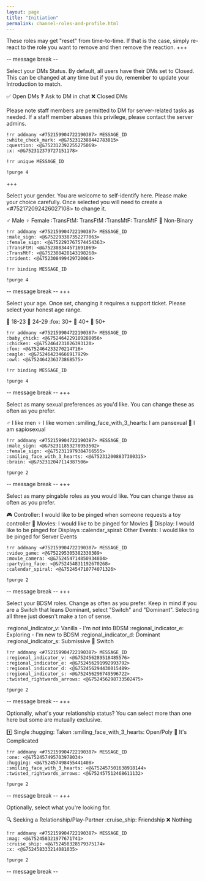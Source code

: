 ```yaml
---
layout: page
title: "Initiation"
permalink: channel-roles-and-profile.html
---
```


These roles may get "reset" from time-to-time.  If that is the case, simply re-react to the role you want to remove and then remove the reaction.
+++

-- message break -- 

Select your DMs Status.  By default, all users have their DMs set to Closed.  This can be changed at any time but if you do, remember to update your Introduction to match.

:white_check_mark: Open DMs
:question: Ask to DM in chat
:x: Closed DMs

Please note staff members are permitted to DM for server-related tasks as needed.  If a staff member abuses this privilege, please contact the server admins.

```
!rr addmany <#752159904722190387> MESSAGE_ID 
:white_check_mark: <@&752312388442783815>
:question: <@&752312392255275069>
:x: <@&752312379727151178>

!rr unique MESSAGE_ID

!purge 4
```
+++

Select your gender.  You are welcome to self-identify here.  Please make your choice carefully.  Once selected you will need to create a <#752172092426027108> to change it.

:male_sign: Male
:female_sign: Female
:TransFtM: TransFtM
:TransMtF: TransMtF
:trident: Non-Binary


```
!rr addmany <#752159904722190387> MESSAGE_ID 
:male_sign: <@&752293387352277063>
:female_sign: <@&752293767574454363>
:TransFtM: <@&752308344571691069>
:TransMtF: <@&752308428143198268>
:trident: <@&752308499429720064>

!rr binding MESSAGE_ID

!purge 4
```

-- message break --
+++

Select your age.  Once set, changing it requires a support ticket.  Please select your honest age range.

:baby_chick: 18-23
:chicken: 24-29
:fox: 30+
:eagle: 40+
:owl: 50+

```
!rr addmany <#752159904722190387> MESSAGE_ID 
:baby_chick: <@&752464229189288056>
:chicken: <@&752464231026393120>
:fox: <@&752464233270214716>
:eagle: <@&752464234666917929>
:owl: <@&752464236373868575>

!rr binding MESSAGE_ID

!purge 4
```

-- message break --
+++

Select as many sexual preferences as you'd like.  You can change these as often as you prefer.

:male_sign: I like men
:female_sign: I like women
:smiling_face_with_3_hearts: I am pansexual
:brain: I am sapiosexual

```
!rr addmany <#752159904722190387> MESSAGE_ID 
:male_sign: <@&752311853278953502>
:female_sign: <@&752311979384766555>
:smiling_face_with_3_hearts: <@&752312008837300315>
:brain: <@&752312047114387506>

!purge 2
```

-- message break --
+++

Select as many pingable roles as you would like.  You can change these as often as you prefer.

:video_game: Controller: I would like to be pinged when someone requests a toy controller
:movie_camera: Movies: I would like to be pinged for Movies
:partying_face: Display: I would like to be pinged for Displays
:calendar_spiral: Other Events: I would like to be pinged for Server Events


```
!rr addmany <#752159904722190387> MESSAGE_ID 
:video_game: <@&752295305382330389>
:movie_camera: <@&752454714850934804>
:partying_face: <@&752454831192670268>
:calendar_spiral: <@&752454710774071326>

!purge 2
```

-- message break --
+++

Select your BDSM roles.  Change as often as you prefer.  Keep in mind if you are a Switch that leans Dominant, select "Switch" and "Dominant".  Selecting all three just doesn't make a ton of sense.

:regional_indicator_v: Vanilla - I'm not into BDSM
:regional_indicator_e: Exploring - I'm new to BDSM
:regional_indicator_d: Dominant
:regional_indicator_s: Submissive
:twisted_rightwards_arrows: Switch


```
!rr addmany <#752159904722190387> MESSAGE_ID 
:regional_indicator_v: <@&752456289518485576>
:regional_indicator_e: <@&752456291992993792>
:regional_indicator_d: <@&752456294430015489>
:regional_indicator_s: <@&752456296749596722>
:twisted_rightwards_arrows: <@&752456298733502475>

!purge 2
```


-- message break --
+++

Optionally, what's your relationship status?  You can select more than one here but some are mutually exclusive.

:one: Single
:hugging: Taken
:smiling_face_with_3_hearts: Open/Poly
:twisted_rightwards_arrows: It's Complicated


```
!rr addmany <#752159904722190387> MESSAGE_ID 
:one: <@&752457495703978034>
:hugging: <@&752457498455441408>
:smiling_face_with_3_hearts: <@&752457501638918144>
:twisted_rightwards_arrows: <@&752457512468611132>

!purge 2
```

-- message break --
+++

Optionally, select what you're looking for.

:mag: Seeking a Relationship/Play-Partner
:cruise_ship: Friendship
:x: Nothing


```
!rr addmany <#752159904722190387> MESSAGE_ID 
:mag: <@&752458321977671741>
:cruise_ship: <@&752458328579375174>
:x: <@&752458333214081035>

!purge 2
```

-- message break --

